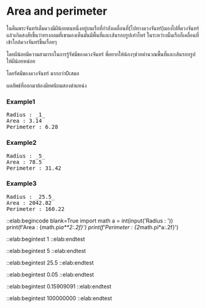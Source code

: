 # Area and perimeter

ในคืนพระจันทร์เต็มดวงมีผีน้อยตนหนึ่งอยู่บนเรือที่กำลังเคลื่อนที่(ไปทางดวงจันทร์)มองไปที่ดวงจันทร์แล้วเกิดสงสัยขึ้นว่าทรงกลมที่เขามองเห็นมันมีพื้นที่และเส้นรอบรูปเท่าไหร่
ในระหว่างนั้นเรือก็เคลื่อนที่เข้าใกล้ดวงจันทร์ขึ้นเรื่อยๆ

โดยผีน้อยมีความสามารถในการรู้รัศมีของดวงจันทร์ พี่อยากให้น้องๆช่วยคำนวณพื้นที่และเส้นรอบรูปให้ผีน้อยหน่อย

โดยรัศมีของดวงจันทร์ มากกว่า0เสมอ

ผลลัพธ์ที่ออกมาต้องมีทศนิยมสองตำแหน่ง

### Example1
<pre class="output">
Radius : _1_
Area : 3.14
Perimeter : 6.28
</pre>
### Example2
<pre class="output">
Radius : _5_
Area : 78.5
Perimeter : 31.42
</pre>
### Example3
<pre class="output">
Radius : _25.5_
Area : 2042.82
Perimeter : 160.22
</pre>

::elab:begincode blank=True
import math
a = int(input('Radius : '))
print(f'Area : {math.pi*a**2:.2f}')
print(f'Perimeter : {2*math.pi*a:.2f}')

::elab:begintest
1
::elab:endtest

::elab:begintest
5
::elab:endtest

::elab:begintest
25.5
::elab:endtest

::elab:begintest
0.05
::elab:endtest

::elab:begintest
0.15909091
::elab:endtest

::elab:begintest
100000000
::elab:endtest
